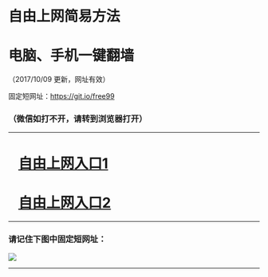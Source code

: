 ﻿# 自由上网简易方法

# 电脑、手机一键翻墙

（2017/10/09 更新，网址有效）

固定短网址：https://git.io/free99

### （微信如打不开，请转到浏览器打开）


***





# &nbsp;&nbsp; <a href="http://ft195265545.fwq-tz-1001.info/fwqtz01.html?t=10090018247 " target="_blank">自由上网入口1</a>
# &nbsp;&nbsp; <a href="http://ft45094019.fwq-tz-1002.info/fwqtz02.html?t=100900122434 " target="_blank">自由上网入口2</a>
***

### 请记住下图中固定短网址：

<img src="https://s3-us-west-2.amazonaws.com/fwq-1001/yjfq-20170905okok.png" /> 


***

